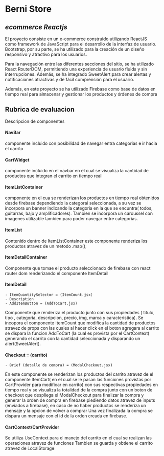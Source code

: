 # Berni Store
## _ecommerce Reactjs_


El proyecto consiste en un e-commerce construido utilizando ReactJS como framework de JavaScript para el desarrollo de la interfaz de usuario. Bootstrap, por su parte, se ha utilizado para la creación de un diseño responsivo y atractivo para los usuarios.

Para la navegación entre las diferentes secciones del sitio, se ha utilizado React RouterDOM, permitiendo una experiencia de usuario fluida y sin interrupciones. Además, se ha integrado SweetAlert para crear alertas y notificaciones atractivas y de fácil comprensión para el usuario.

Además, en este proyecto se ha utilizado Firebase como base de datos en tiempo real para almacenar y gestionar los productos y órdenes de compra


## Rubrica de evaluacion
Descripcion de componentes

#### NavBar
 componente incluido con posibilidad de navegar entra categorias e ir hacia el carrito 
 
#### CartWidget
componente incluido en el navbar en el cual se visualiza la cantidad de productos que integran el carrito en tiempo real

#### ItemListContainer
componente en el cua se renderizan los productos en tiempo real obtenidos desde firebase dependiendo la categorai seleccionada, a su vez se incorpora un banner indicando la categoria en la que se encuntra( todos, guitarras, bajo y amplificadores).
Tambien se incorpora un caroussel con imagenes utilizable tambien para poder navegar entre categorias.

#### ItemList
Contenido dentro de ItemListContainer este componente renderiza los productos atravez de un metodo .map();

#### ItemDetailContainer
Componente que tomae el producto seleccionado de firebase con react router dom renderizando el componente ItemDetail

#### ItemDetail
    - ItemQuantitySelector = (ItemCount.jsx)
    - Description
    - AddItemButton = (AddToCart.jsx)
    
Componente que renderiza el producto junto con sus propiedades ( titulo, tipo , categoria, descripcion, precio, img, marca y caracteristica).
Se incopora el componente ItemCount que modifica la cantidad de productos atravez de props con las cuales al hacer click en el boton agregara al carrito se dispara la funcion AddToCart (la cual es provista por el CartContext) generando el carrito con la cantidad seleccionada y disparando un alert(SweetAlert).


#### Checkout = (carrito)
    - Brief (detalle de compra) = (ModalCheckout.jsx)

En este componente se renderizan los productos del carrito atravez de el componente ItemCart( en el cual se le pasan las funciones provistas por CartProvider para modificar en carrito) con sus respectivas propiedades en tiempo real y se visualiza la totalidad de la compra junto con un boton de checkout que despliega el ModalCheckout para finalizar la compra y generar la orden de compra en firebase piediendo datos atravez de inputs (enviados a firebase), en caso de no haber productos se renderiza un mensaje y la opcion de volver a comprar
Una vez finalizada la compra se dispara un mensaje con el id de la orden creada en firebase.



#### CartContext/CartProvider

Se utiliza UseContext para el manejo del carrito en el cual se realizan las operaciones atravez de funciones
Tambien se guarda y obtiene el carrito atravez de LocalStorage


